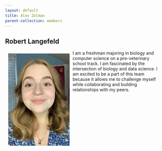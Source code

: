 ```yaml
---
layout: default
title: Alex Zolman
parent-collection: members
---
```


## Robert Langefeld
<img src="/media/members/hd/alex_zolman.jpg" alt="1" width = 200px height = 300px style="object-fit: cover; float: left; margin: 10px">

I am a freshman majoring in biology and computer science on a pre-veterinary school track. I am fascinated by the intersection of biology and data science. I am excited to be a part of this team because it allows me to challenge myself while collaborating and building relationships with my peers.
